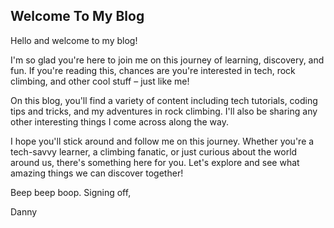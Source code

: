 ## Welcome To My Blog

Hello and welcome to my blog!

I'm so glad you're here to join me on this journey of learning, discovery, and fun. If you're reading this, chances are you're interested in tech, rock climbing, and other cool stuff – just like me!

On this blog, you'll find a variety of content including tech tutorials, coding tips and tricks, and my adventures in rock climbing. I'll also be sharing any other interesting things I come across along the way.

I hope you'll stick around and follow me on this journey. Whether you're a tech-savvy learner, a climbing fanatic, or just curious about the world around us, there's something here for you. Let's explore and see what amazing things we can discover together!

Beep beep boop. Signing off,

Danny